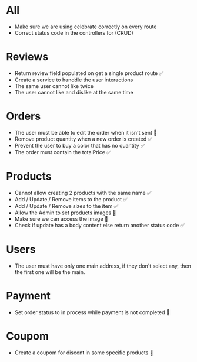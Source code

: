 # All

- Make sure we are using celebrate correctly on every route
- Correct status code in the controllers for (CRUD)


# Reviews

- Return review field populated on get a single product route ✅
- Create a service to handdle the user interactions
- The same user cannot like twice
- The user cannot like and dislike at the same time

# Orders

- The user must be able to edit the order when it isn't sent 🛑
- Remove product quantity when a new order is created ✅
- Prevent the user to buy a color that has no quantity ✅
- The order must contain the totalPrice ✅


# Products

- Cannot allow creating 2 products with the same name ✅
- Add / Update / Remove items to the product ✅
- Add / Update / Remove sizes to the item ✅
- Allow the Admin to set products images 🛑
- Make sure we can access the image 🛑
- Check if update has a body content else return another status code ✅


# Users

- The user must have only one main address, if they don't select any, then the first one will be the main.


# Payment

- Set order status to in process while payment is not completed 🛑

# Coupom

- Create a coupom for discont in some specific products 🛑
